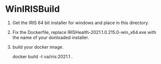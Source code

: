 # WinIRISBuild

1. Get the IRIS 64 bit installer for windows and place in this directory.

2. Fix the Dockerfile, replace IRISHealth-2021.1.0.215.0-win_x64.exe with the name of your donloaded installer.

3. build your docker image. 

    docker build -t va/iris:2021.1 .